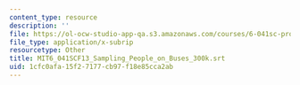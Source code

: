 ```yaml
---
content_type: resource
description: ''
file: https://ol-ocw-studio-app-qa.s3.amazonaws.com/courses/6-041sc-probabilistic-systems-analysis-and-applied-probability-fall-2013/1cfc0afa15f27177cb97f18e85cca2ab_MIT6_041SCF13_Sampling_People_on_Buses_300k.srt
file_type: application/x-subrip
resourcetype: Other
title: MIT6_041SCF13_Sampling_People_on_Buses_300k.srt
uid: 1cfc0afa-15f2-7177-cb97-f18e85cca2ab
---
```


